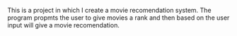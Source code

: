 This is a project in which I create a movie recomendation system. The program propmts the user to give movies a rank and then based on the user input will give a movie recomendation. 
